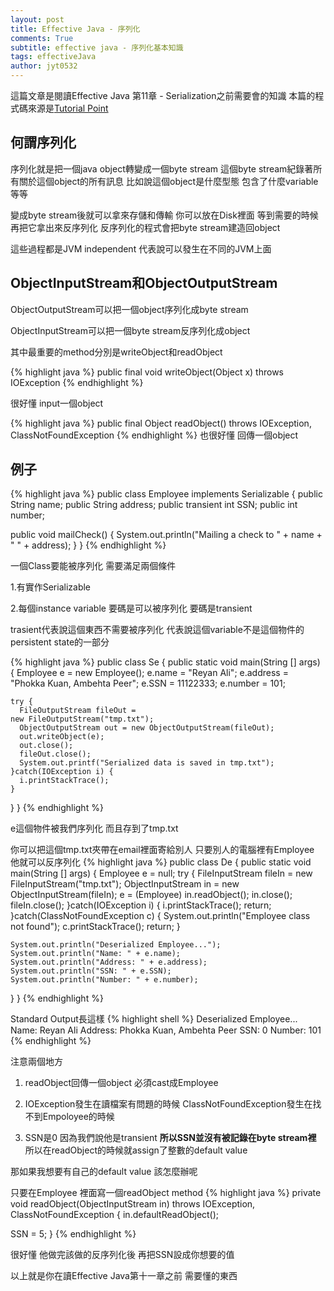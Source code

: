 ```yaml
---
layout: post
title: Effective Java - 序列化
comments: True 
subtitle: effective java - 序列化基本知識
tags: effectiveJava
author: jyt0532
---
```

這篇文章是閱讀Effective Java 第11章 - Serialization之前需要會的知識 
本篇的程式碼來源是[Tutorial Point](https://www.tutorialspoint.com/java/java_serialization.htm)

## 何謂序列化

序列化就是把一個java object轉變成一個byte stream 這個byte stream紀錄著所有關於這個object的所有訊息 比如說這個object是什麼型態 包含了什麼variable等等

變成byte stream後就可以拿來存儲和傳輸 你可以放在Disk裡面 等到需要的時候再把它拿出來反序列化 反序列化的程式會把byte stream建造回object

這些過程都是JVM independent 代表說可以發生在不同的JVM上面

## ObjectInputStream和ObjectOutputStream 

ObjectOutputStream可以把一個object序列化成byte stream

ObjectInputStream可以把一個byte stream反序列化成object

其中最重要的method分別是writeObject和readObject

{% highlight java %}
public final void writeObject(Object x) throws IOException
{% endhighlight %}

很好懂 input一個object 

{% highlight java %}
public final Object readObject() throws IOException, ClassNotFoundException
{% endhighlight %}
也很好懂 回傳一個object

## 例子
{% highlight java %}
public class Employee implements Serializable {
  public String name;
  public String address;
  public transient int SSN;
  public int number;

  public void mailCheck() {
    System.out.println("Mailing a check to " + name + " " + address);
  }
}
{% endhighlight %}

一個Class要能被序列化 需要滿足兩個條件

1.有實作Serializable

2.每個instance variable 要碼是可以被序列化 要碼是transient

trasient代表說這個東西不需要被序列化 代表說這個variable不是這個物件的persistent state的一部分

{% highlight java %}
public class Se {
  public static void main(String [] args) {
    Employee e = new Employee();
    e.name = "Reyan Ali";
    e.address = "Phokka Kuan, Ambehta Peer";
    e.SSN = 11122333;
    e.number = 101;

    try {
      FileOutputStream fileOut =
  	new FileOutputStream("tmp.txt");
      ObjectOutputStream out = new ObjectOutputStream(fileOut);
      out.writeObject(e);
      out.close();
      fileOut.close();
      System.out.printf("Serialized data is saved in tmp.txt");
    }catch(IOException i) {
      i.printStackTrace();
    }
  }
}
{% endhighlight %}

e這個物件被我們序列化 而且存到了tmp.txt

你可以把這個tmp.txt夾帶在email裡面寄給別人 只要別人的電腦裡有Employee 他就可以反序列化
{% highlight java %}
public class De {
  public static void main(String [] args) {
    Employee e = null;
    try {
      FileInputStream fileIn = new FileInputStream("tmp.txt");
      ObjectInputStream in = new ObjectInputStream(fileIn);
      e = (Employee) in.readObject();
      in.close();
      fileIn.close();
    }catch(IOException i) {
      i.printStackTrace();
      return;
    }catch(ClassNotFoundException c) {
      System.out.println("Employee class not found");
      c.printStackTrace();
      return;
    }

    System.out.println("Deserialized Employee...");
    System.out.println("Name: " + e.name);
    System.out.println("Address: " + e.address);
    System.out.println("SSN: " + e.SSN);
    System.out.println("Number: " + e.number);
  }
}
{% endhighlight %}

Standard Output長這樣
{% highlight shell %}
Deserialized Employee...
Name: Reyan Ali
Address: Phokka Kuan, Ambehta Peer
SSN: 0
Number: 101
{% endhighlight %}

注意兩個地方

1. readObject回傳一個object 必須cast成Employee

2. IOException發生在讀檔案有問題的時候 ClassNotFoundException發生在找不到Empoloyee的時候

3. SSN是0 因為我們說他是transient **所以SSN並沒有被記錄在byte stream裡** 所以在readObject的時候就assign了整數的default value

那如果我想要有自己的default value 該怎麼辦呢

只要在Employee 裡面寫一個readObject method
{% highlight java %}
private void readObject(ObjectInputStream in) throws IOException, ClassNotFoundException {
  in.defaultReadObject();

  SSN = 5;
}
{% endhighlight %}

很好懂 他做完該做的反序列化後 再把SSN設成你想要的值


以上就是你在讀Effective Java第十一章之前 需要懂的東西


